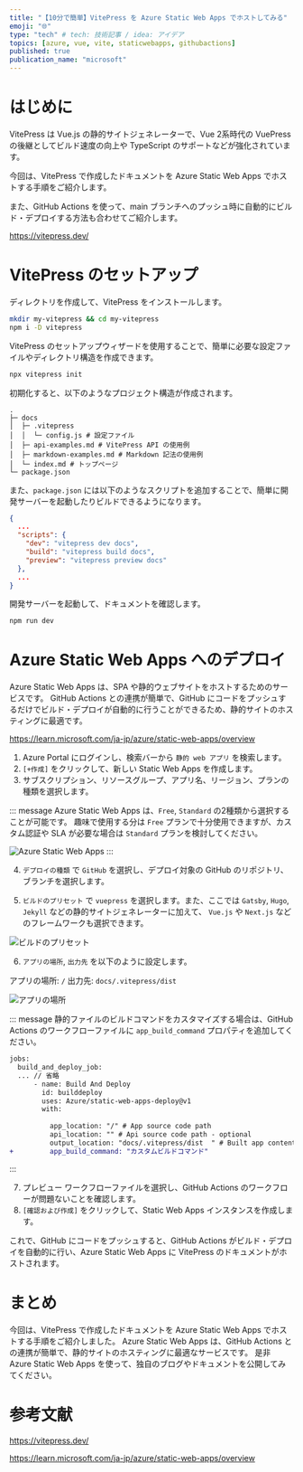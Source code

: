 ```yaml
---
title: "【10分で簡単】VitePress を Azure Static Web Apps でホストしてみる"
emoji: "🌐"
type: "tech" # tech: 技術記事 / idea: アイデア
topics: [azure, vue, vite, staticwebapps, githubactions]
published: true
publication_name: "microsoft"
---
```


# はじめに

VitePress は Vue.js の静的サイトジェネレーターで、Vue 2系時代の VuePress の後継としてビルド速度の向上や TypeScript のサポートなどが強化されています。

今回は、VitePress で作成したドキュメントを Azure Static Web Apps でホストする手順をご紹介します。

また、GitHub Actions を使って、main ブランチへのプッシュ時に自動的にビルド・デプロイする方法も合わせてご紹介します。

https://vitepress.dev/

# VitePress のセットアップ

ディレクトリを作成して、VitePress をインストールします。

```bash
mkdir my-vitepress && cd my-vitepress
npm i -D vitepress
```

VitePress のセットアップウィザードを使用することで、簡単に必要な設定ファイルやディレクトリ構造を作成できます。

```bash
npx vitepress init
```

初期化すると、以下のようなプロジェクト構造が作成されます。

```
.
├─ docs
│  ├─ .vitepress
│  │  └─ config.js # 設定ファイル
│  ├─ api-examples.md # VitePress API の使用例
│  ├─ markdown-examples.md # Markdown 記法の使用例
│  └─ index.md # トップページ
└─ package.json
```

また、`package.json` には以下のようなスクリプトを追加することで、簡単に開発サーバーを起動したりビルドできるようになります。

```json
{
  ...
  "scripts": {
    "dev": "vitepress dev docs",
    "build": "vitepress build docs",
    "preview": "vitepress preview docs"
  },
  ...
}
```

開発サーバーを起動して、ドキュメントを確認します。

```bash
npm run dev
```

# Azure Static Web Apps へのデプロイ

Azure Static Web Apps は、SPA や静的ウェブサイトをホストするためのサービスです。
GitHub Actions との連携が簡単で、GitHub にコードをプッシュするだけでビルド・デプロイが自動的に行うことができるため、静的サイトのホスティングに最適です。

https://learn.microsoft.com/ja-jp/azure/static-web-apps/overview

1. Azure Portal にログインし、検索バーから `静的 web アプリ` を検索します。
2. `[+作成]` をクリックして、新しい Static Web Apps を作成します。
3. サブスクリプション、リソースグループ、アプリ名、リージョン、プランの種類を選択します。

::: message
Azure Static Web Apps は、`Free`, `Standard` の2種類から選択することが可能です。
趣味で使用する分は `Free` プランで十分使用できますが、カスタム認証や SLA が必要な場合は `Standard` プランを検討してください。

![Azure Static Web Apps](/images/20240325_vitepress_static_web_apps/azure-static-web-apps-plan.png)
:::

4. `デプロイの種類` で `GitHub` を選択し、デプロイ対象の GitHub のリポジトリ、ブランチを選択します。

5. `ビルドのプリセット` で `vuepress` を選択します。また、ここでは `Gatsby`, `Hugo`, `Jekyll` などの静的サイトジェネレーターに加えて、 `Vue.js` や `Next.js` などのフレームワークも選択できます。

![ビルドのプリセット](/images/20240325_vitepress_static_web_apps/build-preset.png)

6. `アプリの場所`, `出力先` を以下のように設定します。

アプリの場所: `/`
出力先: `docs/.vitepress/dist`

![アプリの場所](/images/20240325_vitepress_static_web_apps/app-location.png)

::: message
静的ファイルのビルドコマンドをカスタマイズする場合は、GitHub Actions のワークフローファイルに  `app_build_command` プロパティを追加してください。

```diff yml
jobs:
  build_and_deploy_job:
  ... // 省略
      - name: Build And Deploy
        id: builddeploy
        uses: Azure/static-web-apps-deploy@v1
        with:
          
          app_location: "/" # App source code path
          api_location: "" # Api source code path - optional
          output_location: "docs/.vitepress/dist  " # Built app content directory - optional
+         app_build_command: "カスタムビルドコマンド"
```
:::

7. プレビュー ワークフローファイルを選択し、GitHub Actions のワークフローが問題ないことを確認します。
8. `[確認および作成]` をクリックして、Static Web Apps インスタンスを作成します。

これで、GitHub にコードをプッシュすると、GitHub Actions がビルド・デプロイを自動的に行い、Azure Static Web Apps に VitePress のドキュメントがホストされます。

# まとめ

今回は、VitePress で作成したドキュメントを Azure Static Web Apps でホストする手順をご紹介しました。
Azure Static Web Apps は、GitHub Actions との連携が簡単で、静的サイトのホスティングに最適なサービスです。
是非 Azure Static Web Apps を使って、独自のブログやドキュメントを公開してみてください。

# 参考文献

https://vitepress.dev/

https://learn.microsoft.com/ja-jp/azure/static-web-apps/overview
